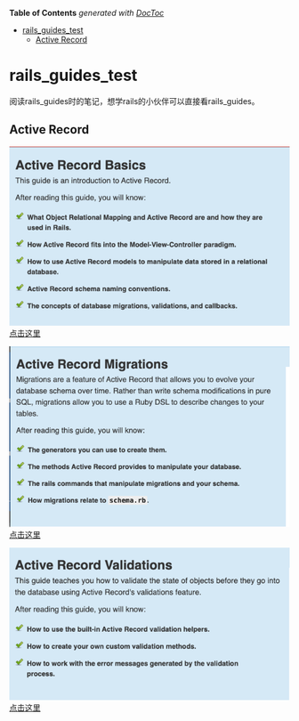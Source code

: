 <!-- START doctoc generated TOC please keep comment here to allow auto update -->
<!-- DON'T EDIT THIS SECTION, INSTEAD RE-RUN doctoc TO UPDATE -->
**Table of Contents**  *generated with [DocToc](https://github.com/thlorenz/doctoc)*

- [rails_guides_test](#rails_guides_test)
  - [Active Record](#active-record)

<!-- END doctoc generated TOC please keep comment here to allow auto update -->

# rails_guides_test
阅读rails_guides时的笔记，想学rails的小伙伴可以直接看rails_guides。  

## Active Record
![基础](img/基础.png)
[点击这里](Active_Record_基础.md)

![迁移](img/迁移.png)
[点击这里](Active_Record_迁移.md)

![数据验证](img/数据验证.png)
[点击这里](Active_Record_数据验证.md)